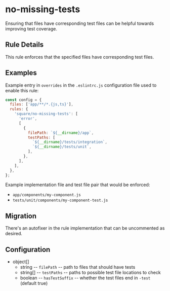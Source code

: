 # no-missing-tests

Ensuring that files have corresponding test files can be helpful towards improving test coverage.

## Rule Details

This rule enforces that the specified files have corresponding test files.

## Examples

Example entry in `overrides` in the `.eslintrc.js` configuration file used to enable this rule:

```js
const config = {
  files: ['app/**/*.{js,ts}'],
  rules: {
    'square/no-missing-tests': [
      'error',
      [
        {
          filePath: `${__dirname}/app`,
          testPaths: [
            `${__dirname}/tests/integration`,
            `${__dirname}/tests/unit`,
          ],
        },
      ],
    ],
  },
};
```

Example implementation file and test file pair that would be enforced:

- `app/components/my-component.js`
- `tests/unit/components/my-component-test.js`

## Migration

There's an autofixer in the rule implementation that can be uncommented as desired.

## Configuration

- object[]
  - string -- `filePath` -- path to files that should have tests
  - string[] -- `testPaths` -- paths to possible test file locations to check
  - boolean -- `hasTestSuffix` -- whether the test files end in `-test` (default true)
